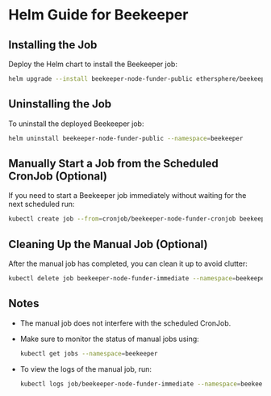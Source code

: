 # Helm Guide for Beekeeper

## Installing the Job

Deploy the Helm chart to install the Beekeeper job:

```bash
helm upgrade --install beekeeper-node-funder-public ethersphere/beekeeper --namespace beekeeper -f ./beekeeper-node-funder-public.yaml
```

## Uninstalling the Job

To uninstall the deployed Beekeeper job:

```bash
helm uninstall beekeeper-node-funder-public --namespace=beekeeper
```

## Manually Start a Job from the Scheduled CronJob (Optional)

If you need to start a Beekeeper job immediately without waiting for the next scheduled run:

```bash
kubectl create job --from=cronjob/beekeeper-node-funder-cronjob beekeeper-node-funder-immediate --namespace=beekeeper
```

## Cleaning Up the Manual Job (Optional)

After the manual job has completed, you can clean it up to avoid clutter:

```bash
kubectl delete job beekeeper-node-funder-immediate --namespace=beekeeper
```

## Notes

- The manual job does not interfere with the scheduled CronJob.
- Make sure to monitor the status of manual jobs using:

    ```bash
    kubectl get jobs --namespace=beekeeper
    ```

- To view the logs of the manual job, run:

    ```bash
    kubectl logs job/beekeeper-node-funder-immediate --namespace=beekeeper
    ```
